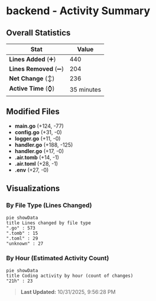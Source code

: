 # backend - Activity Summary 

## Overall Statistics

| Stat                   | Value                                                             |
| ---------------------- | ----------------------------------------------------------------- |
| **Lines Added** (➕)   | 440                                          |
| **Lines Removed** (➖) | 204                                        |
| **Net Change** (↕)    | 236                |
| **Active Time** (⌚)   | 35 minutes |


## Modified Files
- **main.go** (+124, -77)
- **config.go** (+31, -0)
- **logger.go** (+11, -0)
- **handler.go** (+188, -125)
- **handler.go** (+17, -0)
- **.air.tomb** (+14, -1)
- **.air.toml** (+28, -1)
- **.env** (+27, -0)

## Visualizations

### By File Type (Lines Changed)

```mermaid
pie showData
title Lines changed by file type
".go" : 573
".tomb" : 15
".toml" : 29
"unknown" : 27
```

### By Hour (Estimated Activity Count)

```mermaid
pie showData
title Coding activity by hour (count of changes)
"21h" : 23
```


> **Last Updated:** 10/31/2025, 9:56:28 PM